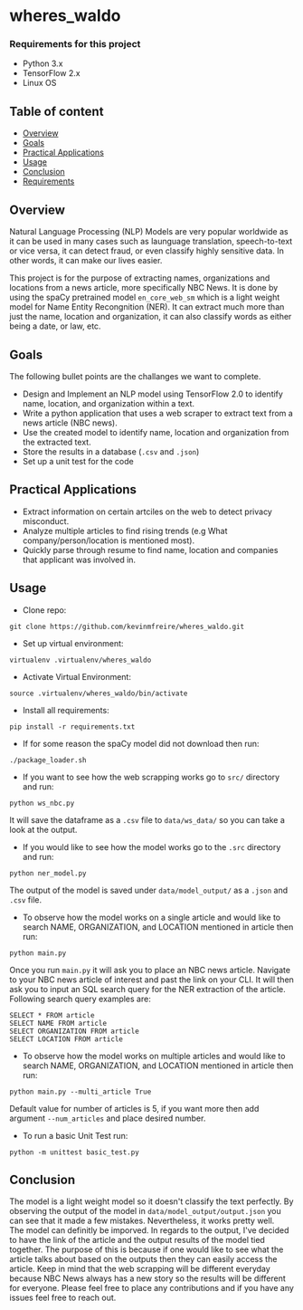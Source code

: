 # wheres_waldo
### Requirements for this project
* Python 3.x
* TensorFlow 2.x
* Linux OS

## Table of content
* [Overview](https://github.com/kevinmfreire/wheres_waldo#overview)
* [Goals](https://github.com/kevinmfreire/wheres_waldo#goals)
* [Practical Applications](https://github.com/kevinmfreire/wheres_waldo#practical-applications)
* [Usage](https://github.com/kevinmfreire/wheres_waldo#usage)
* [Conclusion](https://github.com/kevinmfreire/wheres_waldo#conclusion)
* [Requirements](https://github.com/kevinmfreire/wheres_waldo#requirements)

## Overview
Natural Language Processing (NLP) Models are very popular worldwide as it can be used in many cases such as launguage translation, speech-to-text or vice versa, it can detect fraud,
or even classify highly sensitive data. In other words, it can make our lives easier.

This project is for the purpose of extracting names, organizations and locations from a news article, more specifically NBC News.  It is done by using the spaCy pretrained model `en_core_web_sm`
which is a light weight model for Name Entity Recongnition (NER).  It can extract much more than just the name, location and organization, it can also classify words as either being a date, or law, etc.

 ## Goals
 The following bullet points are the challanges we want to complete.

 * Design and Implement an NLP model using TensorFlow 2.0 to identify name, location, and organization within a text.
 * Write a python application that uses a web scraper to extract text from a news article (NBC news).
 * Use the created model to identify name, location and organization from the extracted text.
 * Store the results in a database (`.csv` and `.json`)
 * Set up a unit test for the code

 ## Practical Applications
 * Extract information on certain artciles on the web to detect privacy misconduct.
 * Analyze multiple articles to find rising trends (e.g What company/person/location is mentioned most).
 * Quickly parse through resume to find name, location and companies that applicant was involved in.

 ## Usage
 * Clone repo:
 ```
git clone https://github.com/kevinmfreire/wheres_waldo.git
 ```
* Set up virtual environment:
```
virtualenv .virtualenv/wheres_waldo
```
* Activate Virtual Environment:
```
source .virtualenv/wheres_waldo/bin/activate
```
* Install all requirements:
```
pip install -r requirements.txt
```
* If for some reason the spaCy model did not download then run:
```
./package_loader.sh
```
* If you want to see how the web scrapping works go to `src/` directory and run:
```
python ws_nbc.py
```
It will save the dataframe as a `.csv` file to `data/ws_data/` so you can take a look at the output.

* If you would like to see how the model works go to the `.src` directory and run:
```
python ner_model.py
```
The output of the model is saved under `data/model_output/` as a `.json` and `.csv` file.
* To observe how the model works on a single article and would like to search NAME, ORGANIZATION, and LOCATION mentioned in article then run:
```
python main.py
```
Once you run `main.py` it will ask you to place an NBC news article.  Navigate to your NBC news article of interest and past the link on your CLI. 
It will then ask you to input an SQL search query for the NER extraction of the article.  Following search query examples are:
```
SELECT * FROM article
SELECT NAME FROM article
SELECT ORGANIZATION FROM article
SELECT LOCATION FROM article
```
* To observe how the model works on multiple articles and would like to search NAME, ORGANIZATION, and LOCATION mentioned in article then run:
```
python main.py --multi_article True
```
Default value for number of articles is 5, if you want more then add argument `--num_articles` and place desired number.
* To run a basic Unit Test run:
```
python -m unittest basic_test.py
```

## Conclusion
The model is a light weight model so it doesn't classify the text perfectly.  By observing the output of the model in `data/model_output/output.json` you can see that it made a few mistakes.  Nevertheless, it works pretty well.  
The model can definitly be imporved.  In regards to the output, I've decided to have the link of the article and the output results of the model tied together.  The purpose of this is because if one would like to see what the article
talks about based on the outputs then they can easily access the article. Keep in mind that the web scrapping will be different everyday because NBC News always has a new story so the results will be different for everyone.  Please feel free to place any contributions and if you have any issues feel free to reach out.
